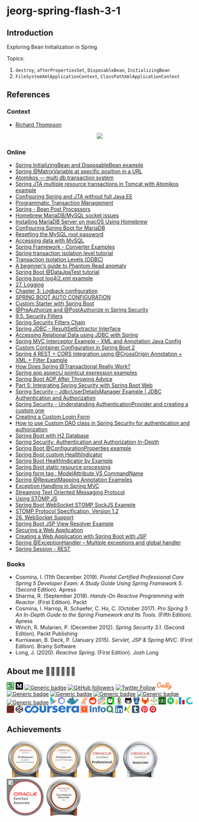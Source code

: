 # jeorg-spring-flash-3-1

## Introduction

Exploring Bean Initialization in Spring

Topics:

1. `destroy`, `afterPropertiesSet`, `DisposableBean`, `InitializingBean`
2. `FileSystemXmlApplicationContext`, `ClassPathXmlApplicationContext`

## References

### Context

- [Richard Thompson](https://en.wikipedia.org/wiki/Richard_Thompson_(musician))

<div align="center">
      <a title="Read About Love" href="https://www.youtube.com/watch?v=XYiZY3qC8IQ">
     <img 
          src="https://img.youtube.com/vi/XYiZY3qC8IQ/0.jpg" 
          style="width:10%;">
      </a>
</div>

### Online

- [Spring InitializingBean and DisposableBean example](https://mkyong.com/spring/spring-initializingbean-and-disposablebean-example/)
- [Spring @MatrixVariable at specific position in a URL](https://roytuts.com/spring-matrixvariable-at-specific-position-in-a-url/)
- [Atomikos — multi db transaction system](https://medium.com/swlh/atomikos-multi-db-transaction-system-c16168df22e5)
- [Spring JTA multiple resource transactions in Tomcat with Atomikos example](https://www.byteslounge.com/tutorials/spring-jta-multiple-resource-transactions-in-tomcat-with-atomikos-example)
- [Configuring Spring and JTA without full Java EE](https://spring.io/blog/2011/08/15/configuring-spring-and-jta-without-full-java-ee)
- [Programmatic Transaction Management](https://www.tutorialspoint.com/spring/programmatic_management.htm)
- [Spring - Bean Post Processors](https://www.tutorialspoint.com/spring/spring_bean_post_processors.htm)
- [Homebrew MariaDB/MySQL socket issues](https://laracasts.com/discuss/channels/servers/homebrew-mariadbmysql-socket-issues)
- [Installing MariaDB Server on macOS Using Homebrew](https://mariadb.com/kb/en/installing-mariadb-on-macos-using-homebrew/)
- [Configuring Spring Boot for MariaDB](https://springframework.guru/configuring-spring-boot-for-mariadb/)
- [Resetting the MySQL root password](https://www.a2hosting.com/kb/developer-corner/mysql/reset-mysql-root-password)
- [Accessing data with MySQL](https://spring.io/guides/gs/accessing-data-mysql/)
- [Spring Framework - Converter Examples](https://www.logicbig.com/how-to/code-snippets/jcode-spring-framework-converter.html)
- [Spring transaction isolation level tutorial](https://www.byteslounge.com/tutorials/spring-transaction-isolation-tutorial)
- [Transaction Isolation Levels (ODBC)](https://docs.microsoft.com/en-us/sql/odbc/reference/develop-app/transaction-isolation-levels?view=sql-server-ver15)
- [A beginner’s guide to Phantom Read anomaly](https://vladmihalcea.com/phantom-read/)
- [Spring Boot @DataJpaTest tutorial](https://zetcode.com/springboot/datajpatest/)
- [Spring boot log4j2.xml example](https://howtodoinjava.com/spring-boot2/logging/spring-boot-log4j2-config/)
- [27. Logging](https://docs.spring.io/spring-boot/docs/2.1.18.RELEASE/reference/html/boot-features-logging.html)
- [Chapter 3: Logback configuration](http://logback.qos.ch/manual/configuration.html)
- [SPRING BOOT AUTO CONFIGURATION](https://jaxlondon.com/blog/spring-boot-auto-configuration/)
- [Custom Starter with Spring Boot](https://www.javadevjournal.com/spring-boot/spring-boot-custom-starter/)
- [@PreAuthorize and @PostAuthorize in Spring Security](https://www.concretepage.com/spring/spring-security/preauthorize-postauthorize-in-spring-security)
- [9.5. Security Filters](https://docs.spring.io/spring-security/site/docs/5.3.3.BUILD-SNAPSHOT/reference/html5/#servlet-security-filters)
- [Spring Security Filters Chain](https://www.javadevjournal.com/spring-security/spring-security-filters/)
- [Spring JDBC - ResultSetExtractor Interface](https://www.tutorialspoint.com/springjdbc/springjdbc_resultsetextractor.htm)
- [Accessing Relational Data using JDBC with Spring](https://spring.io/guides/gs/relational-data-access/)
- [Spring MVC Interceptor Example – XML and Annotation Java Config](https://howtodoinjava.com/spring-core/spring-mvc-interceptor-example/)
- [Custom Container Configuration in Spring Boot 2](https://www.javaprogramto.com/2020/04/spring-boot-embeddedservletcontainercustomizer-configurableembeddedservletcontainer.html)
- [Spring 4 REST + CORS Integration using @CrossOrigin Annotation + XML + Filter Example](https://www.concretepage.com/spring-4/spring-4-rest-cors-integration-using-crossorigin-annotation-xml-filter-example)
- [How Does Spring @Transactional Really Work?](https://dzone.com/articles/how-does-spring-transactional)
- [Spring aop aspectJ pointcut expression examples](https://howtodoinjava.com/spring-aop/aspectj-pointcut-expressions/)
- [Spring Boot AOP After Throwing Advice](https://www.javatpoint.com/spring-boot-aop-after-throwing-advice#:~:text=After%20throwing%20is%20an%20advice,implement%20the%20after%20throwing%20advice.)
- [Part 5: Integrating Spring Security with Spring Boot Web](https://spr.com/part-5-integrating-spring-security-with-spring-boot-web/)
- [Spring Security – JdbcUserDetailsManager Example | JDBC Authentication and Authorization](https://www.javainterviewpoint.com/spring-security-jdbcuserdetailsmanager-example/)
- [Spring Security - Understanding AuthenticationProvider and creating a custom one](https://www.logicbig.com/tutorials/spring-framework/spring-security/custom-authentication-provider.html)
- [Creating a Custom Login Form](https://docs.spring.io/spring-security/site/docs/4.2.20.RELEASE/guides/html5/form-javaconfig.html#obtaining-the-sample-project)
- [How to use Custom DAO class in Spring Security for authentication and authorization](http://www.javaroots.com/2013/03/how-to-use-custom-dao-classe-in-spring.html)
- [Spring Boot with H2 Database](https://howtodoinjava.com/spring-boot2/h2-database-example/)
- [Spring Security: Authentication and Authorization In-Depth](https://www.marcobehler.com/guides/spring-security)
- [Spring Boot @ConfigurationProperties example](https://mkyong.com/spring-boot/spring-boot-configurationproperties-example/)
- [Spring Boot custom HealthIndicator](https://blog.jayway.com/2014/07/22/spring-boot-custom-healthindicator/)
- [Spring Boot HealthIndicator by Example](https://stackoverflow.com/questions/47935369/spring-boot-healthindicator-by-example)
- [Spring Boot static resource processing](https://www.programmersought.com/article/2664508486/)
- [Spring form tag : ModelAttribute VS CommandName](http://mwakram.blogspot.com/2014/05/spring-form-tag-modelattribute-vs.html)
- [Spring @RequestMapping Annotation Examples](https://howtodoinjava.com/spring-mvc/spring-mvc-requestmapping-annotation-examples/)
- [Exception Handling in Spring MVC](https://spring.io/blog/2013/11/01/exception-handling-in-spring-mvc)
- [Streaming Text Oriented Messaging Protocol](https://en.wikipedia.org/wiki/Streaming_Text_Oriented_Messaging_Protocol)
- [Using STOMP JS](https://stomp-js.github.io/stomp-websocket/codo/extra/docs-src/Usage.md.html)
- [Spring Boot WebSocket STOMP SockJS Example](https://www.javaguides.net/2019/06/spring-boot-websocket-stomp-sockjs-example.html)
- [STOMP Protocol Specification, Version 1.2](https://stomp.github.io/stomp-specification-1.2.html#Abstract)
- [26. WebSocket Support](https://docs.spring.io/spring-framework/docs/4.3.x/spring-framework-reference/html/websocket.html)
- [Spring Boot JSP View Resolver Example](https://howtodoinjava.com/spring-boot/spring-boot-jsp-view-example/)
- [Securing a Web Application](https://spring.io/guides/gs/securing-web/)
- [Creating a Web Application with Spring Boot with JSP](https://www.springboottutorial.com/creating-web-application-with-spring-boot)
- [Spring @ExceptionHandler – Multiple exceptions and global handler](https://howtodoinjava.com/spring-core/spring-exceptionhandler-annotation/)
- [Spring Session - REST](https://docs.spring.io/spring-session/docs/current/reference/html5/guides/java-rest.html)

### Books

- Cosmina, I. (11th December 2019). <i>Pivotal Certified Professional Core Spring 5 Developer Exam: A Study Guide Using Spring Framework 5</i>. (Second Edition). Apress
- Sharma, R. (September 2018). <i>Hands-On Reactive Programming with Reactor</i>. (First Edition). Packt
- Cosmina, I. Harrop, R. Schaefer, C. Ho, C. (October 2017). <i>Pro Spring 5 An In-Depth Guide to the Spring Framework and Its Tools</i>. (Fifth Edition). Apress
- Winch, R. Mularien, P. (December 2012). <i>Spring Security 3.1</i>. (Second Edition). Packt Publishing
- Kurniawan, B. Deck, P. (January 2015). <i>Servlet, JSP & Spring MVC</i>. (First Edition). Brainy Software
- Long, J. (2020). <i>Reactive Spring</i>. (First Edition). Josh Long

## About me 👨🏽‍💻🚀🏳️‍🌈

[![alt text](https://raw.githubusercontent.com/jesperancinha/project-signer/master/project-signer-templates/icons-20/JEOrgLogo-20.png "João Esperancinha Homepage")](http://joaofilipesabinoesperancinha.nl)
[![alt text](https://raw.githubusercontent.com/jesperancinha/project-signer/master/project-signer-templates/icons-20/medium-20.png "Medium")](https://medium.com/@jofisaes)
[![Generic badge](https://img.shields.io/static/v1.svg?label=Homepage&message=joaofilipesabinoesperancinha.nl&color=6495ED "João Esperancinha Homepage")](https://joaofilipesabinoesperancinha.nl/)
[![GitHub followers](https://img.shields.io/github/followers/jesperancinha.svg?label=jesperancinha&style=social "GitHub")](https://github.com/jesperancinha)
[![Twitter Follow](https://img.shields.io/twitter/follow/joaofse?label=João%20Esperancinha&style=social "Twitter")](https://twitter.com/joaofse)
[![alt text](https://raw.githubusercontent.com/jesperancinha/project-signer/master/project-signer-templates/icons-20/credly-20.png "Credly")](https://www.credly.com/users/joao-esperancinha)
[![Generic badge](https://img.shields.io/static/v1.svg?label=GitHub&message=JEsperancinhaOrg%20Repos&color=yellow "jesperancinha.org dependencies")](https://github.com/JEsperancinhaOrg)
[![Generic badge](https://img.shields.io/static/v1.svg?label=Articles&message=Across%20The%20Web&color=purple)](https://github.com/jesperancinha/project-signer/blob/master/project-signer-templates/Articles.md)
[![Generic badge](https://img.shields.io/static/v1.svg?label=Webapp&message=Image%20Train%20Filters&color=6495ED)](http://itf.joaofilipesabinoesperancinha.nl/)
[![Generic badge](https://img.shields.io/static/v1.svg?label=All%20Badges&message=Badges&color=red "All badges")](https://joaofilipesabinoesperancinha.nl/badges)
[![Generic badge](https://img.shields.io/static/v1.svg?label=Status&message=Project%20Status&color=red "Project statuses")](https://github.com/jesperancinha/project-signer/blob/master/project-signer-templates/Status.md)
[![alt text](https://raw.githubusercontent.com/jesperancinha/project-signer/master/project-signer-templates/icons-20/google-apps-20.png "Google Apps")](https://play.google.com/store/apps/developer?id=Joao+Filipe+Sabino+Esperancinha)
[![alt text](https://raw.githubusercontent.com/jesperancinha/project-signer/master/project-signer-templates/icons-20/sonatype-20.png "Sonatype Search Repos")](https://search.maven.org/search?q=org.jesperancinha)
[![alt text](https://raw.githubusercontent.com/jesperancinha/project-signer/master/project-signer-templates/icons-20/docker-20.png "Docker Images")](https://hub.docker.com/u/jesperancinha)
[![alt text](https://raw.githubusercontent.com/jesperancinha/project-signer/master/project-signer-templates/icons-20/stack-overflow-20.png)](https://stackoverflow.com/users/3702839/joao-esperancinha)
[![alt text](https://raw.githubusercontent.com/jesperancinha/project-signer/master/project-signer-templates/icons-20/reddit-20.png "Reddit")](https://www.reddit.com/user/jesperancinha/)
[![alt text](https://raw.githubusercontent.com/jesperancinha/project-signer/master/project-signer-templates/icons-20/devto-20.png "Dev To")](https://dev.to/jofisaes)
[![alt text](https://raw.githubusercontent.com/jesperancinha/project-signer/master/project-signer-templates/icons-20/hackernoon-20.jpeg "Hackernoon")](https://hackernoon.com/@jesperancinha)
[![alt text](https://raw.githubusercontent.com/jesperancinha/project-signer/master/project-signer-templates/icons-20/codeproject-20.png "Code Project")](https://www.codeproject.com/Members/jesperancinha)
[![alt text](https://raw.githubusercontent.com/jesperancinha/project-signer/master/project-signer-templates/icons-20/github-20.png "GitHub")](https://github.com/jesperancinha)
[![alt text](https://raw.githubusercontent.com/jesperancinha/project-signer/master/project-signer-templates/icons-20/bitbucket-20.png "BitBucket")](https://bitbucket.org/jesperancinha)
[![alt text](https://raw.githubusercontent.com/jesperancinha/project-signer/master/project-signer-templates/icons-20/gitlab-20.png "GitLab")](https://gitlab.com/jesperancinha)
[![alt text](https://raw.githubusercontent.com/jesperancinha/project-signer/master/project-signer-templates/icons-20/bintray-20.png "BinTray")](https://bintray.com/jesperancinha)
[![alt text](https://raw.githubusercontent.com/jesperancinha/project-signer/master/project-signer-templates/icons-20/free-code-camp-20.jpg "FreeCodeCamp")](https://www.freecodecamp.org/jofisaes)
[![alt text](https://raw.githubusercontent.com/jesperancinha/project-signer/master/project-signer-templates/icons-20/hackerrank-20.png "HackerRank")](https://www.hackerrank.com/jofisaes)
[![alt text](https://raw.githubusercontent.com/jesperancinha/project-signer/master/project-signer-templates/icons-20/codeforces-20.png "Code Forces")](https://codeforces.com/profile/jesperancinha)
[![alt text](https://raw.githubusercontent.com/jesperancinha/project-signer/master/project-signer-templates/icons-20/codebyte-20.png "Codebyte")](https://coderbyte.com/profile/jesperancinha)
[![alt text](https://raw.githubusercontent.com/jesperancinha/project-signer/master/project-signer-templates/icons-20/codewars-20.png "CodeWars")](https://www.codewars.com/users/jesperancinha)
[![alt text](https://raw.githubusercontent.com/jesperancinha/project-signer/master/project-signer-templates/icons-20/codepen-20.png "Code Pen")](https://codepen.io/jesperancinha)
[![alt text](https://raw.githubusercontent.com/jesperancinha/project-signer/master/project-signer-templates/icons-20/coursera-20.png "Coursera")](https://www.coursera.org/user/da3ff90299fa9297e283ee8e65364ffb)
[![alt text](https://raw.githubusercontent.com/jesperancinha/project-signer/master/project-signer-templates/icons-20/hacker-news-20.png "Hacker News")](https://news.ycombinator.com/user?id=jesperancinha)
[![alt text](https://raw.githubusercontent.com/jesperancinha/project-signer/master/project-signer-templates/icons-20/infoq-20.png "InfoQ")](https://www.infoq.com/profile/Joao-Esperancinha.2/)
[![alt text](https://raw.githubusercontent.com/jesperancinha/project-signer/master/project-signer-templates/icons-20/linkedin-20.png "LinkedIn")](https://www.linkedin.com/in/joaoesperancinha/)
[![alt text](https://raw.githubusercontent.com/jesperancinha/project-signer/master/project-signer-templates/icons-20/xing-20.png "Xing")](https://www.xing.com/profile/Joao_Esperancinha/cv)
[![alt text](https://raw.githubusercontent.com/jesperancinha/project-signer/master/project-signer-templates/icons-20/tumblr-20.png "Tumblr")](https://jofisaes.tumblr.com/)
[![alt text](https://raw.githubusercontent.com/jesperancinha/project-signer/master/project-signer-templates/icons-20/pinterest-20.png "Pinterest")](https://nl.pinterest.com/jesperancinha/)
[![alt text](https://raw.githubusercontent.com/jesperancinha/project-signer/master/project-signer-templates/icons-20/quora-20.png "Quora")](https://nl.quora.com/profile/Jo%C3%A3o-Esperancinha)

## Achievements

[![Oracle Certified Professional, JEE 7 Developer](https://raw.githubusercontent.com/jesperancinha/project-signer/master/project-signer-templates/badges/oracle-certified-professional-java-ee-7-application-developer-100.png "Oracle Certified Professional, JEE7 Developer")](https://www.credly.com/badges/27a14e06-f591-4105-91ca-8c3215ef39a2)
[![Oracle Certified Professional, Java SE 11 Programmer](https://raw.githubusercontent.com/jesperancinha/project-signer/master/project-signer-templates/badges/oracle-certified-professional-java-se-11-developer-100.png "Oracle Certified Professional, Java SE 11 Programmer")](https://www.credly.com/badges/87609d8e-27c5-45c9-9e42-60a5e9283280)
[![Oracle Certified Professional, Java SE 8 Programmer](https://raw.githubusercontent.com/jesperancinha/project-signer/master/project-signer-templates/badges/oracle-certified-professional-java-se-8-programmer-100.png "Oracle Certified Professional, Java SE 8 Programmer")](https://www.credly.com/badges/92e036f5-4e11-4cff-9935-3e62266d2074)
[![Oracle Certified Associate, Java SE 8 Programmer](https://raw.githubusercontent.com/jesperancinha/project-signer/master/project-signer-templates/badges/oracle-certified-associate-java-se-8-programmer-100.png "Oracle Certified Associate, Java SE 8 Programmer")](https://www.credly.com/badges/a206436d-6fd8-4ca1-8feb-38a838446ee7)
[![Oracle Certified Associate, Java SE 7 Programmer](https://raw.githubusercontent.com/jesperancinha/project-signer/master/project-signer-templates/badges/oracle-certified-associate-java-se-7-programmer-100.png "Oracle Certified Associate, Java SE 7 Programmer")](https://www.credly.com/badges/f4c6cc1e-cb52-432b-904d-36d266112225)
[![Oracle Certified Junior Associate](https://raw.githubusercontent.com/jesperancinha/project-signer/master/project-signer-templates/badges/oracle-certified-foundations-associate-java-100.png "Oracle Certified Foundations Associate")](https://www.credly.com/badges/6db92c1e-7bca-4856-9543-0d5ed0182794)
